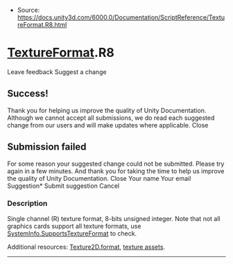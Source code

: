 * Source: https://docs.unity3d.com/6000.0/Documentation/ScriptReference/TextureFormat.R8.html

#  [TextureFormat](https://docs.unity3d.com/6000.0/Documentation/ScriptReference/TextureFormat.html).R8
Leave feedback
Suggest a change
## Success!
Thank you for helping us improve the quality of Unity Documentation. Although we cannot accept all submissions, we do read each suggested change from our users and will make updates where applicable.
Close
## Submission failed
For some reason your suggested change could not be submitted. Please <a>try again</a> in a few minutes. And thank you for taking the time to help us improve the quality of Unity Documentation.
Close
Your name Your email Suggestion* Submit suggestion
Cancel
### Description
Single channel (R) texture format, 8-bits unsigned integer.
Note that not all graphics cards support all texture formats, use [SystemInfo.SupportsTextureFormat](https://docs.unity3d.com/6000.0/Documentation/ScriptReference/SystemInfo.SupportsTextureFormat.html) to check.  
  
Additional resources: [Texture2D.format](https://docs.unity3d.com/6000.0/Documentation/ScriptReference/Texture2D-format.html), [texture assets](https://docs.unity3d.com/6000.0/Documentation/Manual/Textures.html).
* * *
